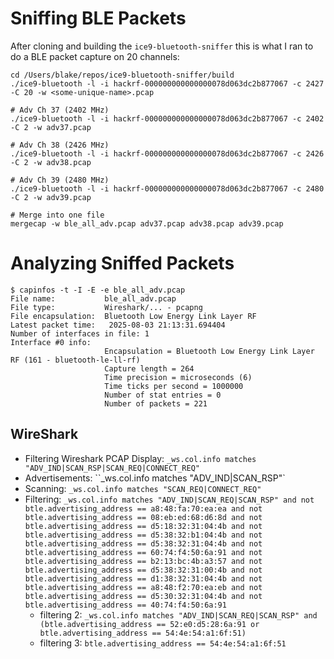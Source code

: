 # Sniffing BLE Packets

After cloning and building the `ice9-bluetooth-sniffer` this is what I ran to do a BLE packet capture on 20 channels:

```console
cd /Users/blake/repos/ice9-bluetooth-sniffer/build
./ice9-bluetooth -l -i hackrf-000000000000000078d063dc2b877067 -c 2427 -C 20 -w <some-unique-name>.pcap
```

```console
# Adv Ch 37 (2402 MHz)
./ice9-bluetooth -l -i hackrf-000000000000000078d063dc2b877067 -c 2402 -C 2 -w adv37.pcap

# Adv Ch 38 (2426 MHz)
./ice9-bluetooth -l -i hackrf-000000000000000078d063dc2b877067 -c 2426 -C 2 -w adv38.pcap

# Adv Ch 39 (2480 MHz)
./ice9-bluetooth -l -i hackrf-000000000000000078d063dc2b877067 -c 2480 -C 2 -w adv39.pcap

# Merge into one file
mergecap -w ble_all_adv.pcap adv37.pcap adv38.pcap adv39.pcap
```

# Analyzing Sniffed Packets

```console
$ capinfos -t -I -E -e ble_all_adv.pcap
File name:           ble_all_adv.pcap
File type:           Wireshark/... - pcapng
File encapsulation:  Bluetooth Low Energy Link Layer RF
Latest packet time:   2025-08-03 21:13:31.694404
Number of interfaces in file: 1
Interface #0 info:
                     Encapsulation = Bluetooth Low Energy Link Layer RF (161 - bluetooth-le-ll-rf)
                     Capture length = 264
                     Time precision = microseconds (6)
                     Time ticks per second = 1000000
                     Number of stat entries = 0
                     Number of packets = 221
```

## WireShark

* Filtering Wireshark PCAP Display: `_ws.col.info matches "ADV_IND|SCAN_RSP|SCAN_REQ|CONNECT_REQ"`
* Advertisements: ``_ws.col.info matches "ADV_IND|SCAN_RSP"`
* Scanning: `_ws.col.info matches "SCAN_REQ|CONNECT_REQ"`
* Filtering: `_ws.col.info matches "ADV_IND|SCAN_REQ|SCAN_RSP" and not btle.advertising_address == a8:48:fa:70:ea:ea and not btle.advertising_address == 08:eb:ed:68:d6:8d and not btle.advertising_address == d5:18:32:31:04:4b and not btle.advertising_address == d5:38:32:b1:04:4b and not btle.advertising_address == d5:38:32:31:04:4b and not btle.advertising_address == 60:74:f4:50:6a:91 and not btle.advertising_address == b2:13:bc:4b:a3:57 and not btle.advertising_address == d5:38:32:31:00:4b and not btle.advertising_address == d1:38:32:31:04:4b and not btle.advertising_address == a8:48:f2:70:ea:eb and not btle.advertising_address == d5:30:32:31:04:4b and not btle.advertising_address == 40:74:f4:50:6a:91`
    * filtering 2: `_ws.col.info matches "ADV_IND|SCAN_REQ|SCAN_RSP" and (btle.advertising_address == 52:e0:d5:28:6a:91 or btle.advertising_address == 54:4e:54:a1:6f:51)`
    * filtering 3: `btle.advertising_address == 54:4e:54:a1:6f:51`

